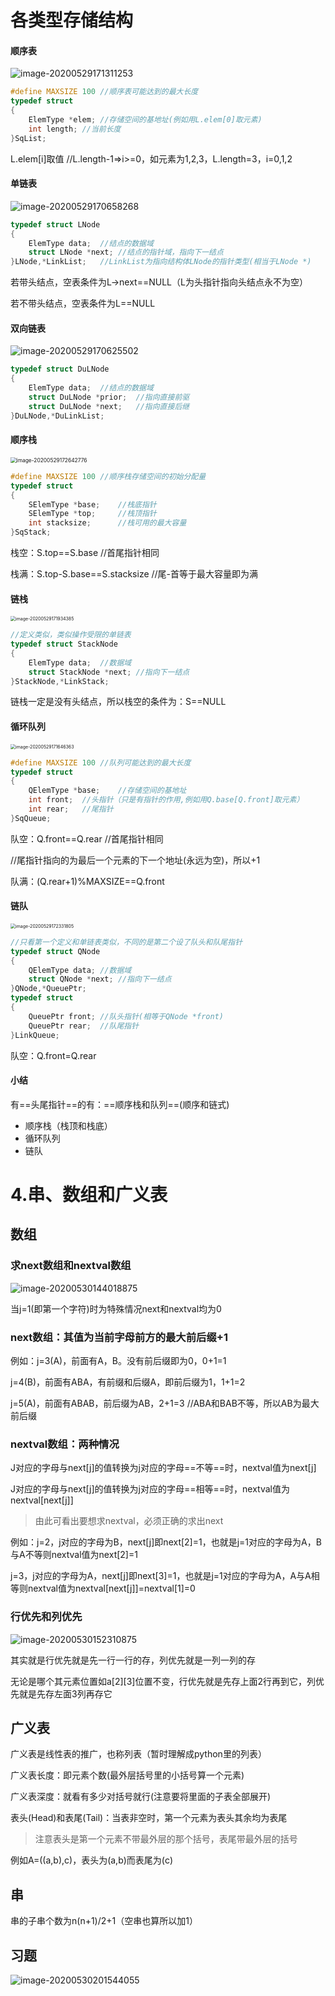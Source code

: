 # 各类型存储结构

#### 顺序表

![image-20200529171311253](https://cdn.jsdelivr.net/gh/zss192/Typora-notes@master/images/image-20200529171311253.png)

```c
#define MAXSIZE 100	//顺序表可能达到的最大长度
typedef struct
{
    ElemType *elem;	//存储空间的基地址(例如用L.elem[0]取元素)
    int length;	//当前长度
}SqList;
```

L.elem[i]取值 	//L.length-1=>i>=0，如元素为1,2,3，L.length=3，i=0,1,2

#### 单链表

![image-20200529170658268](https://cdn.jsdelivr.net/gh/zss192/Typora-notes@master/images/image-20200529170625502.png)

```c
typedef struct LNode
{
    ElemType data;	//结点的数据域
    struct LNode *next;	//结点的指针域，指向下一结点
}LNode,*LinkList;	//LinkList为指向结构体LNode的指针类型(相当于LNode *)
```

若带头结点，空表条件为L->next==NULL（L为头指针指向头结点永不为空）

若不带头结点，空表条件为L==NULL

#### 双向链表

![image-20200529170625502](https://cdn.jsdelivr.net/gh/zss192/Typora-notes@master/images/image-20200529170658268.png)

```c
typedef struct DuLNode
{
    ElemType data;	//结点的数据域
    struct DuLNode *prior;	//指向直接前驱
    struct DuLNode *next;	//指向直接后继
}DuLNode,*DuLinkList;	
```

#### 顺序栈

<img src="https://cdn.jsdelivr.net/gh/zss192/Typora-notes@master/images/image-20200529171934385.png" alt="image-20200529172642776" style="zoom: 60%;" />

```c
#define MAXSIZE 100	//顺序栈存储空间的初始分配量
typedef struct
{
    SElemType *base;	//栈底指针
    SElemType *top;		//栈顶指针
    int stacksize;		//栈可用的最大容量
}SqStack;
```

栈空：S.top==S.base	//首尾指针相同

栈满：S.top-S.base==S.stacksize	//尾-首等于最大容量即为满

#### 链栈

<img src="https://cdn.jsdelivr.net/gh/zss192/Typora-notes@master/images/image-20200529171646363.png" alt="image-20200529171934385" style="zoom: 50%;" />

```c
//定义类似，类似操作受限的单链表
typedef struct StackNode
{
    ElemType data;	//数据域
    struct StackNode *next;	//指向下一结点
}StackNode,*LinkStack;
```

链栈一定是没有头结点，所以栈空的条件为：S==NULL

#### 循环队列

<img src="https://cdn.jsdelivr.net/gh/zss192/Typora-notes@master/images/image-20200529172331805.png" alt="image-20200529171646363" style="zoom: 50%;" />

```c
#define MAXSIZE 100 //队列可能达到的最大长度
typedef struct
{
    QElemType *base;	//存储空间的基地址
    int front;	//头指针（只是有指针的作用,例如用Q.base[Q.front]取元素）
    int rear;	//尾指针
}SqQueue;
```

队空：Q.front==Q.rear	//首尾指针相同

//尾指针指向的为最后一个元素的下一个地址(永远为空)，所以+1

队满：(Q.rear+1)%MAXSIZE==Q.front	

#### 链队

<img src="https://cdn.jsdelivr.net/gh/zss192/Typora-notes@master/images/image-20200529172642776.png" alt="image-20200529172331805" style="zoom:50%;" />

```c
//只看第一个定义和单链表类似，不同的是第二个设了队头和队尾指针
typedef struct QNode
{
    QElemType data;	//数据域
    struct QNode *next;	//指向下一结点
}QNode,*QueuePtr;
typedef struct
{
    QueuePtr front;	//队头指针(相等于QNode *front)
    QueuePtr rear;	//队尾指针
}LinkQueue;
```

队空：Q.front=Q.rear

#### 小结

有==头尾指针==的有：==顺序栈和队列==(顺序和链式)

- 顺序栈（栈顶和栈底）
- 循环队列
- 链队

# 4.串、数组和广义表

## 数组

### 求next数组和nextval数组

![image-20200530144018875](https://cdn.jsdelivr.net/gh/zss192/Typora-notes@master/images/image-20200530144018875.png)

当j=1(即第一个字符)时为特殊情况next和nextval均为0

### next数组：其值为当前字母前方的最大前后缀+1

例如：j=3(A)，前面有A，B。没有前后缀即为0，0+1=1

j=4(B)，前面有ABA，有前缀和后缀A，即前后缀为1，1+1=2

j=5(A)，前面有ABAB，前后缀为AB，2+1=3	//ABA和BAB不等，所以AB为最大前后缀

### nextval数组：两种情况

J对应的字母与next[j]的值转换为j对应的字母==不等==时，nextval值为next[j]

J对应的字母与next[j]的值转换为j对应的字母==相等==时，nextval值为nextval[next[j]]

> 由此可看出要想求nextval，必须正确的求出next

例如：j=2，j对应的字母为B，next[j]即next[2]=1，也就是j=1对应的字母为A，B与A不等则nextval值为next[2]=1

j=3，j对应的字母为A，next[j]即next[3]=1，也就是j=1对应的字母为A，A与A相等则nextval值为nextval[next[j]]=nextval[1]=0

### 行优先和列优先

![image-20200530152310875](https://cdn.jsdelivr.net/gh/zss192/Typora-notes@master/images/image-20200530152310875.png)

其实就是行优先就是先一行一行的存，列优先就是一列一列的存

无论是哪个其元素位置如a\[2][3]位置不变，行优先就是先存上面2行再到它，列优先就是先存左面3列再存它

## 广义表

广义表是线性表的推广，也称列表（暂时理解成python里的列表）

广义表长度：即元素个数(最外层括号里的小括号算一个元素)

广义表深度：就看有多少对括号就行(注意要将里面的子表全部展开)

表头(Head)和表尾(Tail)：当表非空时，第一个元素为表头其余均为表尾

> 注意表头是第一个元素不带最外层的那个括号，表尾带最外层的括号

例如A=((a,b),c)，表头为(a,b)而表尾为(c)

## 串

串的子串个数为n(n+1)/2+1（空串也算所以加1）

## 习题

![image-20200530201544055](https://cdn.jsdelivr.net/gh/zss192/Typora-notes@master/images/image-20200530201544055.png)


